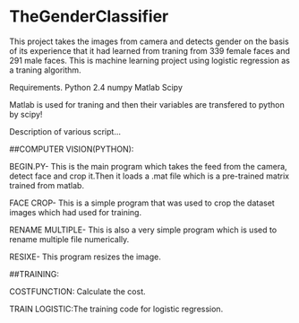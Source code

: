 # TheGenderClassifier
This project takes the images from camera and detects gender on the basis of its experience that it had learned from traning from 339 female faces and 291 male faces. This is machine learning project using logistic regression as a traning algorithm.

Requirements.
Python 2.4
numpy
Matlab
Scipy

Matlab is used for traning and then their variables are transfered to python by scipy!

Description of various script...

##COMPUTER VISION(PYTHON):

BEGIN.PY- This is the main program which takes the feed from the camera, detect face and crop it.Then it loads a .mat file which is a pre-trained matrix trained from matlab.

FACE CROP- This is a simple program that was used to crop the dataset images which had used for training.

RENAME MULTIPLE- This is also a very simple program which is used to rename multiple file numerically.

RESIXE- This program resizes the image.

##TRAINING:

COSTFUNCTION: Calculate the cost.

TRAIN LOGISTIC:The training code for logistic regression.

